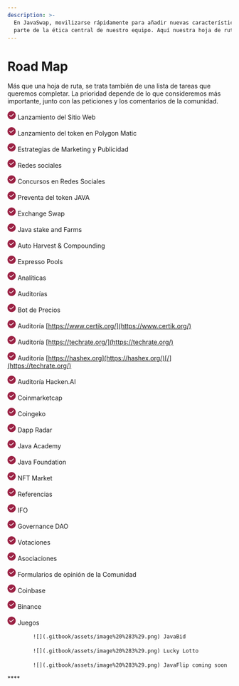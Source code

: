```yaml
---
description: >-
  En JavaSwap, movilizarse rápidamente para añadir nuevas características forma
  parte de la ética central de nuestro equipo. Aquí nuestra hoja de ruta:
---
```


# Road Map

Más que una hoja de ruta, se trata también de una lista de tareas que queremos completar. La prioridad depende de lo que consideremos más importante, junto con las peticiones y los comentarios de la comunidad.

![](.gitbook/assets/image%20%283%29.png) Lanzamiento del Sitio Web 

![](.gitbook/assets/image%20%283%29.png) Lanzamiento del token en Polygon Matic

![](.gitbook/assets/image%20%283%29.png) Estrategias de Marketing y Publicidad

![](.gitbook/assets/image%20%283%29.png) Redes sociales

![](.gitbook/assets/image%20%283%29.png) Concursos en Redes Sociales

![](.gitbook/assets/image%20%283%29.png) Preventa del token JAVA

![](.gitbook/assets/image%20%283%29.png) Exchange Swap

![](.gitbook/assets/image%20%283%29.png) Java stake and Farms

![](.gitbook/assets/image%20%283%29.png) Auto Harvest & Compounding 

![](.gitbook/assets/image%20%283%29.png) Expresso Pools

![](.gitbook/assets/image%20%283%29.png) Analíticas

 ![](.gitbook/assets/image%20%283%29.png) Auditorías

![](.gitbook/assets/image%20%283%29.png) Bot de Precios

![](.gitbook/assets/image%20%283%29.png) Auditoría [https://www.certik.org/](https://www.certik.org/) 

![](.gitbook/assets/image%20%283%29.png) Auditoría  [https://techrate.org/](https://techrate.org/)  

![](.gitbook/assets/image%20%283%29.png) Auditoría  [https://hashex.org](https://hashex.org/)[/](https://techrate.org/)

![](.gitbook/assets/image%20%283%29.png) Auditoría Hacken.AI

![](.gitbook/assets/image%20%283%29.png) Coinmarketcap

![](.gitbook/assets/image%20%283%29.png) Coingeko

![](.gitbook/assets/image%20%283%29.png) Dapp Radar

![](.gitbook/assets/image%20%283%29.png) Java Academy

![](.gitbook/assets/image%20%283%29.png) Java Foundation 

![](.gitbook/assets/image%20%283%29.png) NFT Market

![](.gitbook/assets/image%20%283%29.png) Referencias

![](.gitbook/assets/image%20%283%29.png) IFO                   

![](.gitbook/assets/image%20%283%29.png) Governance DAO                      

![](.gitbook/assets/image%20%283%29.png) Votaciones

![](.gitbook/assets/image%20%283%29.png) Asociaciones   

![](.gitbook/assets/image%20%283%29.png) Formularios de opinión de la Comunidad 

![](.gitbook/assets/image%20%283%29.png) Coinbase

![](.gitbook/assets/image%20%283%29.png) Binance

![](.gitbook/assets/image%20%283%29.png) Juegos

            ![](.gitbook/assets/image%20%283%29.png) JavaBid

            ![](.gitbook/assets/image%20%283%29.png) Lucky Lotto 

            ![](.gitbook/assets/image%20%283%29.png) JavaFlip coming soon





\*\*\*\*

